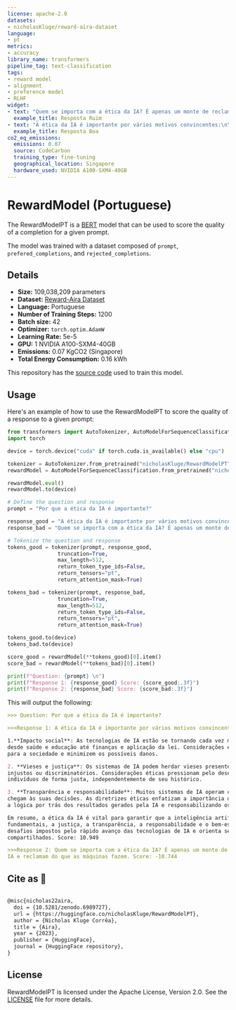 ```yaml
---
license: apache-2.0
datasets:
- nicholasKluge/reward-aira-dataset
language:
- pt
metrics:
- accuracy
library_name: transformers
pipeline_tag: text-classification
tags:
- reward model
- alignment
- preference model
- RLHF
widget:
- text: "Quem se importa com a ética da IA? É apenas um monte de reclamações sobre o fato de os humanos criarem e usarem IA e reclamarem do que as máquinas fazem."
  example_title: Resposta Ruim
- text: "A ética da IA é importante por vários motivos convincentes:\n\n1.**Impacto social**: As tecnologias de IA estão se tornando cada vez mais integradas a vários aspectos da sociedade, afetando tudo, desde saúde e educação até finanças e aplicação da lei. Considerações éticas garantem que os sistemas de IA contribuam positivamente para a sociedade e minimizem os possíveis danos.\n\n2. **Vieses e justiça**: Os sistemas de IA podem herdar vieses presentes nos dados em que são treinados, levando a resultados injustos ou discriminatórios. Considerações éticas pressionam pelo desenvolvimento de algoritmos imparciais que tratem todos os indivíduos de forma justa, independentemente de seu histórico.\n\n3. **Transparência e responsabilidade**: Muitos sistemas de IA operam como caixas pretas, dificultando a compreensão de como chegam às suas decisões. As diretrizes éticas enfatizam a importância da transparência, permitindo que os usuários compreendam a lógica por trás dos resultados gerados pela IA e responsabilizando os desenvolvedores por quaisquer consequências negativas.\n\nEm resumo, a ética da IA é vital para garantir que a inteligência artificial beneficie a sociedade, respeitando os direitos humanos fundamentais, a justiça, a transparência, a responsabilidade e o bem-estar da humanidade em longo prazo. Ela ajuda a enfrentar os desafios impostos pelo rápido avanço das tecnologias de IA e orienta seu desenvolvimento de forma a se alinhar com nossos valores compartilhados."
  example_title: Resposta Boa
co2_eq_emissions:
  emissions: 0.07
  source: CodeCarbon
  training_type: fine-tuning
  geographical_location: Singapore
  hardware_used: NVIDIA A100-SXM4-40GB
---
```

# RewardModel (Portuguese)

The RewardModelPT is a [BERT](https://huggingface.co/neuralmind/bert-base-portuguese-cased) model that can be used to score the quality of a completion for a given prompt.

The model was trained with a dataset composed of `prompt`, `prefered_completions`, and `rejected_completions`.

## Details

- **Size:** 109,038,209 parameters
- **Dataset:** [Reward-Aira Dataset](https://huggingface.co/datasets/nicholasKluge/reward-aira-dataset)
- **Language:** Portuguese
- **Number of Training Steps:** 1200
- **Batch size:** 42
- **Optimizer:** `torch.optim.AdamW`
- **Learning Rate:** 5e-5
- **GPU:** 1 NVIDIA A100-SXM4-40GB
- **Emissions:** 0.07 KgCO2 (Singapore)
- **Total Energy Consumption:** 0.16 kWh

This repository has the [source code](https://github.com/Nkluge-correa/Aira) used to train this model.

## Usage

Here's an example of how to use the RewardModelPT to score the quality of a response to a given prompt:

```python
from transformers import AutoTokenizer, AutoModelForSequenceClassification
import torch

device = torch.device("cuda" if torch.cuda.is_available() else "cpu")

tokenizer = AutoTokenizer.from_pretrained("nicholasKluge/RewardModelPT")
rewardModel = AutoModelForSequenceClassification.from_pretrained("nicholasKluge/RewardModelPT")

rewardModel.eval()
rewardModel.to(device)

# Define the question and response
prompt = "Por que a ética da IA é importante?"

response_good = "A ética da IA é importante por vários motivos convincentes:\n\n1.**Impacto social**: As tecnologias de IA estão se tornando cada vez mais integradas a vários aspectos da sociedade, afetando tudo, desde saúde e educação até finanças e aplicação da lei. Considerações éticas garantem que os sistemas de IA contribuam positivamente para a sociedade e minimizem os possíveis danos.\n\n2. **Vieses e justiça**: Os sistemas de IA podem herdar vieses presentes nos dados em que são treinados, levando a resultados injustos ou discriminatórios. Considerações éticas pressionam pelo desenvolvimento de algoritmos imparciais que tratem todos os indivíduos de forma justa, independentemente de seu histórico.\n\n3. **Transparência e responsabilidade**: Muitos sistemas de IA operam como caixas pretas, dificultando a compreensão de como chegam às suas decisões. As diretrizes éticas enfatizam a importância da transparência, permitindo que os usuários compreendam a lógica por trás dos resultados gerados pela IA e responsabilizando os desenvolvedores por quaisquer consequências negativas.\n\nEm resumo, a ética da IA é vital para garantir que a inteligência artificial beneficie a sociedade, respeitando os direitos humanos fundamentais, a justiça, a transparência, a responsabilidade e o bem-estar da humanidade em longo prazo. Ela ajuda a enfrentar os desafios impostos pelo rápido avanço das tecnologias de IA e orienta seu desenvolvimento de forma a se alinhar com nossos valores compartilhados."
response_bad = "Quem se importa com a ética da IA? É apenas um monte de reclamações sobre o fato de os humanos criarem e usarem IA e reclamarem do que as máquinas fazem."

# Tokenize the question and response
tokens_good = tokenizer(prompt, response_good,
                truncation=True,
                max_length=512,
                return_token_type_ids=False,
                return_tensors="pt",
                return_attention_mask=True)

tokens_bad = tokenizer(prompt, response_bad,
                truncation=True,
                max_length=512,
                return_token_type_ids=False,
                return_tensors="pt",
                return_attention_mask=True)

tokens_good.to(device)
tokens_bad.to(device)

score_good = rewardModel(**tokens_good)[0].item()
score_bad = rewardModel(**tokens_bad)[0].item()

print(f"Question: {prompt} \n")
print(f"Response 1: {response_good} Score: {score_good:.3f}")
print(f"Response 2: {response_bad} Score: {score_bad:.3f}")
```

This will output the following:

```markdown
>>> Question: Por que a ética da IA é importante? 

>>>Response 1: A ética da IA é importante por vários motivos convincentes:

1.**Impacto social**: As tecnologias de IA estão se tornando cada vez mais integradas a vários aspectos da sociedade, afetando tudo,
desde saúde e educação até finanças e aplicação da lei. Considerações éticas garantem que os sistemas de IA contribuam positivamente
para a sociedade e minimizem os possíveis danos.

2. **Vieses e justiça**: Os sistemas de IA podem herdar vieses presentes nos dados em que são treinados, levando a resultados
injustos ou discriminatórios. Considerações éticas pressionam pelo desenvolvimento de algoritmos imparciais que tratem todos os
indivíduos de forma justa, independentemente de seu histórico.

3. **Transparência e responsabilidade**: Muitos sistemas de IA operam como caixas pretas, dificultando a compreensão de como
chegam às suas decisões. As diretrizes éticas enfatizam a importância da transparência, permitindo que os usuários compreendam
a lógica por trás dos resultados gerados pela IA e responsabilizando os desenvolvedores por quaisquer consequências negativas.

Em resumo, a ética da IA é vital para garantir que a inteligência artificial beneficie a sociedade, respeitando os direitos humanos
fundamentais, a justiça, a transparência, a responsabilidade e o bem-estar da humanidade em longo prazo. Ela ajuda a enfrentar os
desafios impostos pelo rápido avanço das tecnologias de IA e orienta seu desenvolvimento de forma a se alinhar com nossos valores
compartilhados. Score: 10.949

>>>Response 2: Quem se importa com a ética da IA? É apenas um monte de reclamações sobre os humanos que criam e usam
IA e reclamam do que as máquinas fazem. Score: -10.744
```

## Cite as 🤗

```latex

@misc{nicholas22aira,
  doi = {10.5281/zenodo.6989727},
  url = {https://huggingface.co/nicholasKluge/RewardModelPT},
  author = {Nicholas Kluge Corrêa},
  title = {Aira},
  year = {2023},
  publisher = {HuggingFace},
  journal = {HuggingFace repository},
}

```

## License

RewardModelPT is licensed under the Apache License, Version 2.0. See the [LICENSE](LICENSE) file for more details.
